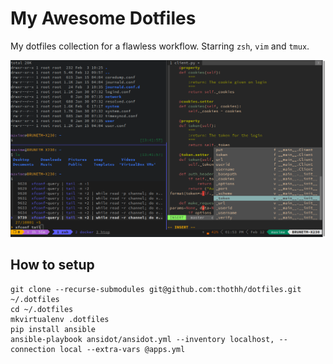 # My Awesome Dotfiles

My dotfiles collection for a flawless workflow. Starring `zsh`, `vim` and `tmux`.

![Screenshot](screenshot.png)

## How to setup

```shell
git clone --recurse-submodules git@github.com:thothh/dotfiles.git ~/.dotfiles
cd ~/.dotfiles
mkvirtualenv .dotfiles
pip install ansible
ansible-playbook ansidot/ansidot.yml --inventory localhost, --connection local --extra-vars @apps.yml
```
